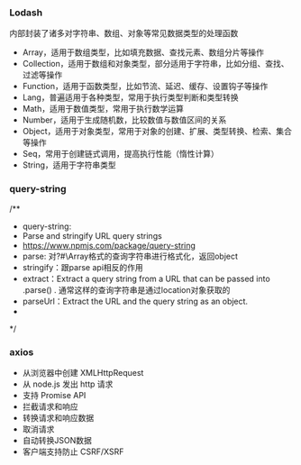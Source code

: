 ### Lodash
内部封装了诸多对字符串、数组、对象等常见数据类型的处理函数

- Array，适用于数组类型，比如填充数据、查找元素、数组分片等操作
- Collection，适用于数组和对象类型，部分适用于字符串，比如分组、查找、过滤等操作
- Function，适用于函数类型，比如节流、延迟、缓存、设置钩子等操作
- Lang，普遍适用于各种类型，常用于执行类型判断和类型转换
- Math，适用于数值类型，常用于执行数学运算
- Number，适用于生成随机数，比较数值与数值区间的关系
- Object，适用于对象类型，常用于对象的创建、扩展、类型转换、检索、集合等操作
- Seq，常用于创建链式调用，提高执行性能（惰性计算）
- String，适用于字符串类型



### query-string
/**
 * query-string: 
 * Parse and stringify URL query strings
 * https://www.npmjs.com/package/query-string
 * parse: 对?\#\Array格式的查询字符串进行格式化，返回object
 * stringify：跟parse api相反的作用
 * extract：Extract a query string from a URL that can be passed into .parse() . 通常这样的查询字符串是通过location对象获取的
 * parseUrl：Extract the URL and the query string as an object.
 * 
 */


 ### axios 
- 从浏览器中创建 XMLHttpRequest
- 从 node.js 发出 http 请求
- 支持 Promise API
- 拦截请求和响应
- 转换请求和响应数据
- 取消请求
- 自动转换JSON数据
- 客户端支持防止 CSRF/XSRF
